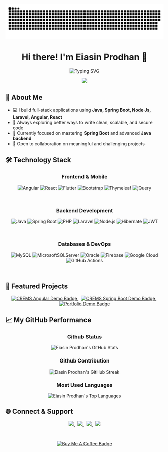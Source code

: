 <p align="center">

  <picture>
    <source media="(prefers-color-scheme: dark)" srcset="https://raw.githubusercontent.com/eiasinprodhan/eiasinprodhan/a6be4a8ed5c0973dce463d2df13c9dd841f0e35e/github-contribution-grid-snake-dark.svg" />
    <source media="(prefers-color-scheme: light)" srcset="https://raw.githubusercontent.com/eiasinprodhan/eiasinprodhan/a6be4a8ed5c0973dce463d2df13c9dd841f0e35e/github-contribution-grid-snake-dark.svg" />
    <img alt="github-snake" src="https://raw.githubusercontent.com/eiasinprodhan/eiasinprodhan/a6be4a8ed5c0973dce463d2df13c9dd841f0e35e/github-contribution-grid-snake-dark.svg" />
  </picture>

</p>

<h1 align="center">Hi there! I'm Eiasin Prodhan 👋</h1>

<p align="center">

  <img src="https://readme-typing-svg.herokuapp.com?font=Fira+Code&weight=600&size=26&pause=2000&color=36BCF7&center=true&vCenter=true&width=600&lines=💻+Full+Stack+Developer;🌱+Spring+Boot+%7C+Angular+%7C+Flutter;⚡+Passionate+Problem+Solver;🚀+Always+Learning+New+Things" alt="Typing SVG" />

</p>

<p align="center">

  <img src="https://komarev.com/ghpvc/?username=eiasinprodhan&label=Profile%20views&color=0e75b6&style=flat" />

</p>

## 🧠 About Me

- 💻 I build full-stack applications using **Java, Spring Boot, Node Js, Laravel, Angular, React**
- 🚀 Always exploring better ways to write clean, scalable, and secure code
- 🌱 Currently focused on mastering **Spring Boot** and advanced **Java backend**
- 🤝 Open to collaboration on meaningful and challenging projects


## 🛠️ Technology Stack

<div align="center">

### **Frontend & Mobile**

![Angular](https://img.shields.io/badge/angular-%23DD0031.svg?style=for-the-badge&logo=angular&logoColor=white)
![React](https://img.shields.io/badge/react-%2320232a.svg?style=for-the-badge&logo=react&logoColor=%2361DAFB)
![Flutter](https://img.shields.io/badge/Flutter-%2302569B.svg?style=for-the-badge&logo=Flutter&logoColor=white)
![Bootstrap](https://img.shields.io/badge/bootstrap-%238511FA.svg?style=for-the-badge&logo=bootstrap&logoColor=white)
![Thymeleaf](https://img.shields.io/badge/Thymeleaf-%23005C0F.svg?style=for-the-badge&logo=Thymeleaf&logoColor=white)
![jQuery](https://img.shields.io/badge/jquery-%230769AD.svg?style=for-the-badge&logo=jquery&logoColor=white)

<br/>

### **Backend Development**

![Java](https://img.shields.io/badge/java-%23ED8B00.svg?style=for-the-badge&logo=openjdk&logoColor=white)
![Spring Boot](https://img.shields.io/badge/springboot-%236DB33F.svg?style=for-the-badge&logo=springboot&logoColor=white)
![PHP](https://img.shields.io/badge/PHP-777BB4?style=for-the-badge&logo=php&logoColor=white)
![Laravel](https://img.shields.io/badge/laravel-%23FF2D20.svg?style=for-the-badge&logo=laravel&logoColor=white)
![Node.js](https://img.shields.io/badge/Node.js-339933?style=for-the-badge&logo=nodedotjs&logoColor=white)
![Hibernate](https://img.shields.io/badge/Hibernate-59666C?style=for-the-badge&logo=Hibernate&logoColor=white)
![JWT](https://img.shields.io/badge/JWT-black?style=for-the-badge&logo=JSON%20web%20tokens)



<br/>

### **Databases & DevOps**

![MySQL](https://img.shields.io/badge/mysql-4479A1.svg?style=for-the-badge&logo=mysql&logoColor=white)
![MicrosoftSQLServer](https://img.shields.io/badge/Microsoft%20SQL%20Server-CC2927?style=for-the-badge&logo=microsoft%20sql%20server&logoColor=white)
![Oracle](https://img.shields.io/badge/Oracle-F80000?style=for-the-badge&logo=oracle&logoColor=white)
![Firebase](https://img.shields.io/badge/firebase-%23039BE5.svg?style=for-the-badge&logo=firebase)
![Google Cloud](https://img.shields.io/badge/GoogleCloud-%234285F4.svg?style=for-the-badge&logo=google-cloud&logoColor=white)
![GitHub Actions](https://img.shields.io/badge/github%20actions-%232671E5.svg?style=for-the-badge&logo=githubactions&logoColor=white)

</div>

<br/>

## 🌟 Featured Projects

<p align="center">
  <a href="https://github.com/eiasinprodhan/CREMS-Angular" target="_blank">
    <img src="https://img.shields.io/badge/CREMS_Angular-Frontend-008080?style=for-the-badge&logo=angular" alt="CREMS Angular Demo Badge" />
  </a>
  &nbsp;
  <a href="https://github.com/eiasinprodhan/CREMS-Spring-Boot" target="_blank">
    <img src="https://img.shields.io/badge/CREMS_Spring_Boot-Backend-6DB33F?style=for-the-badge&logo=springboot" alt="CREMS Spring Boot Demo Badge" />
  </a>
  &nbsp;
  <a href="https://eiasinprodhan.github.io/" target="_blank">
    <img src="https://img.shields.io/badge/My_Professional_Portfolio-Website-990099?style=for-the-badge&logo=vercel" alt="Portfolio Demo Badge" />
  </a>
</p>

## 📈 My GitHub Performance

<p align="center">
  <div align="center">

  ### **Github Status**
  <img src="https://github-readme-stats.vercel.app/api?username=eiasinprodhan&theme=radical&hide_border=true&include_all_commits=true&count_private=true" alt="Eiasin Prodhan's GitHub Stats"/>
  
  ### **Github Contribution**
  <img src="https://nirzak-streak-stats.vercel.app/?user=eiasinprodhan&theme=radical&hide_border=true" alt="Eiasin Prodhan's GitHub Streak"/> 
    
  ### **Most Used Languages**
  <img src="https://github-readme-stats.vercel.app/api/top-langs/?username=eiasinprodhan&theme=radical&hide_border=true&layout=compact" alt="Eiasin Prodhan's Top Languages"/>
  </div>
</p>

## 🌐 Connect & Support

<p align="center">
  <a href="https://linkedin.com/in/eiasinprodhan" target="_blank">
    <img src="https://img.shields.io/badge/LinkedIn-Profile-0A66C2?style=for-the-badge&logo=linkedin&logoColor=white" />
  </a>
  &nbsp;
  <a href="https://github.com/eiasinprodhan" target="_blank">
    <img src="https://img.shields.io/badge/GitHub-Projects-181717?style=for-the-badge&logo=github&logoColor=white" />
  </a>
  &nbsp;
  <a href="https://facebook.com/eiasinprodhan" target="_blank">
    <img src="https://img.shields.io/badge/Facebook-Connect-2E87FB?style=for-the-badge&logo=facebook&logoColor=white" />
  </a>
  &nbsp;
  <a href="https://twitter.com/eiasinprodhan" target="_blank">
    <img src="https://img.shields.io/badge/Twitter-Follow-1DA1F2?style=for-the-badge&logo=twitter&logoColor=white" />
  </a>
</p>

<br>

<p align="center">
  <a href="https://www.buymeacoffee.com/" target="_blank">
    <img src="https://img.shields.io/badge/Support%20My%20Work-Buy%20Me%20a%20Coffee-FFDD00?style=for-the-badge&logo=buymeacoffee&logoColor=000000" alt="Buy Me A Coffee Badge"/>
  </a>
</p>
